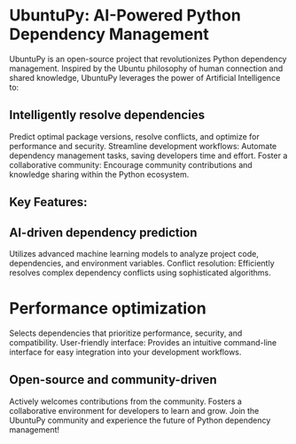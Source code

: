 # UbuntuPy: AI-Powered Python Dependency Management

UbuntuPy is an open-source project that revolutionizes Python dependency management. Inspired by the Ubuntu philosophy of human connection and shared knowledge, UbuntuPy leverages the power of Artificial Intelligence to:

## Intelligently resolve dependencies 
Predict optimal package versions, resolve conflicts, and optimize for performance and security.
Streamline development workflows: Automate dependency management tasks, saving developers time and effort.
Foster a collaborative community: Encourage community contributions and knowledge sharing within the Python ecosystem.
## Key Features:

## AI-driven dependency prediction 
Utilizes advanced machine learning models to analyze project code, dependencies, and environment variables.
Conflict resolution: Efficiently resolves complex dependency conflicts using sophisticated algorithms.

# Performance optimization
Selects dependencies that prioritize performance, security, and compatibility.
User-friendly interface: Provides an intuitive command-line interface for easy integration into your development workflows.

## Open-source and community-driven
Actively welcomes contributions from the community.
Fosters a collaborative environment for developers to learn and grow.
Join the UbuntuPy community and experience the future of Python dependency management!
